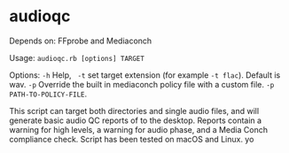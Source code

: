 # audioqc

Depends on: FFprobe and Mediaconch

Usage:  `audioqc.rb [options] TARGET`

Options: `-h` Help, ` -t` set target extension (for example `-t flac`). Default is wav. `-p` Override the built in mediaconch policy file with a custom file. `-p PATH-TO-POLICY-FILE`.

This script can target both directories and single audio files, and will generate basic audio QC reports of to the desktop. Reports contain a warning for high levels, a warning for audio phase, and a Media Conch compliance check. Script has been tested on macOS and Linux.
yo

